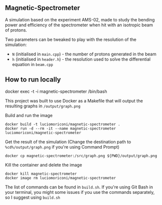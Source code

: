 ## Magnetic-Spectrometer 
A simulation based on the experiment AMS-02, made to study the bending power and efficiency of the spectrometer when hit with an isotropic beam of protons.  

Two parameters can be tweaked to play with the resolution of the simulation:
- `N` (initialised in `main.cpp`) - the number of protons generated in the beam
- `h` (initialised in `header.h`) - the resolution used to solve the differential equation in `beam.cpp`

## How to run locally

docker exec -t -i magnetic-spectrometer /bin/bash

This project was built to use Docker as a Makefile that will output the resulting graphs in `/output/graph.png`

Build and run the image
```
docker build -t luciomoriconi/magnetic-spectrometer .
docker run -d --rm -it --name magnetic-spectrometer luciomoriconi/magnetic-spectrometer
```
Get the result of the simulation (Change the destination path to `%cd%/output/graph.png` if you're using Command Prompt)
```
docker cp magnetic-spectrometer:/src/graph.png ${PWD}/output/graph.png
```
Kill the container and delete the image
```
docker kill magnetic-spectrometer
docker image rm luciomoriconi/magnetic-spectrometer
```

The list of commands can be found in `build.sh`. 
If you're using Git Bash in your terminal, you might some issues if you use the commands separately, so I suggest using `build.sh`
